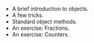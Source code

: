 * A brief introduction to objects.
* A few tricks.
* Standard object methods.
* An exercise: Fractions.
* An exercise: Counters.
